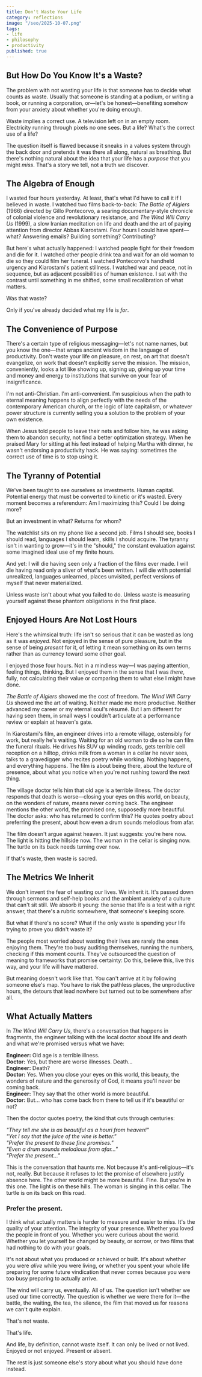 ```yaml
---
title: Don't Waste Your Life
category: reflections
image: "/seo/2025-10-07.png"
tags:
- life
- philosophy
- productivity
published: true
---
```


## But How Do You Know It's a Waste?

The problem with not wasting your life is that someone has to decide what counts as waste. Usually that someone is standing at a podium, or writing a book, or running a corporation, or—let's be honest—benefiting somehow from your anxiety about whether you're doing enough.

Waste implies a correct use. A television left on in an empty room. Electricity running through pixels no one sees. But a life? What's the correct use of a life? 

The question itself is flawed because it sneaks in a values system through the back door and pretends it was there all along, natural as breathing. But there's nothing natural about the idea that your life has a *purpose* that you might *miss*. That's a story we tell, not a truth we discover.

## The Algebra of Enough

I wasted four hours yesterday. At least, that's what I'd have to call it if I believed in waste. I watched two films back-to-back: *The Battle of Algiers* (1966) directed by Gillo Pontecorvo, a searing documentary-style chronicle of colonial violence and revolutionary resistance, and *The Wind Will Carry Us* (1999), a slow Iranian meditation on life and death and the art of paying attention from director Abbas Kiarostami. Four hours I could have spent—what? Answering emails? Building something? Contributing?

But here's what actually happened: I watched people fight for their freedom and die for it. I watched other people drink tea and wait for an old woman to die so they could film her funeral. I watched Pontecorvo's handheld urgency and Kiarostami's patient stillness. I watched war and peace, not in sequence, but as adjacent possibilities of human existence. I sat with the contrast until something in me shifted, some small recalibration of what matters.

Was that waste?

Only if you've already decided what my life is *for*.

## The Convenience of Purpose

There's a certain type of religious messaging—let's not name names, but you know the one—that wraps ancient wisdom in the language of productivity. Don't waste your life on pleasure, on rest, on art that doesn't evangelize, on work that doesn't explicitly serve the mission. The mission, conveniently, looks a lot like showing up, signing up, giving up your time and money and energy to institutions that survive on your fear of insignificance.

I'm not anti-Christian. I'm anti-convenient. I'm suspicious when the path to eternal meaning happens to align perfectly with the needs of the contemporary American church, or the logic of late capitalism, or whatever power structure is currently selling you a solution to the problem of your own existence.

When Jesus told people to leave their nets and follow him, he was asking them to abandon security, not find a better optimization strategy. When he praised Mary for sitting at his feet instead of helping Martha with dinner, he wasn't endorsing a productivity hack. He was saying: sometimes the correct use of time is to stop using it.

## The Tyranny of Potential

We've been taught to see ourselves as investments. Human capital. Potential energy that must be converted to kinetic or it's wasted. Every moment becomes a referendum: Am I maximizing this? Could I be doing more?

But an investment in what? Returns for whom?

The watchlist sits on my phone like a second job. Films I should see, books I should read, languages I should learn, skills I should acquire. The tyranny isn't in wanting to grow—it's in the "should," the constant evaluation against some imagined ideal use of my finite hours.

And yet: I will die having seen only a fraction of the films ever made. I will die having read only a sliver of what's been written. I will die with potential unrealized, languages unlearned, places unvisited, perfect versions of myself that never materialized.

Unless waste isn't about what you failed to do. Unless waste is measuring yourself against these phantom obligations in the first place.

## Enjoyed Hours Are Not Lost Hours

Here's the whimsical truth: life isn't so serious that it can be wasted as long as it was *enjoyed*. Not enjoyed in the sense of pure pleasure, but in the sense of being *present* for it, of letting it mean something on its own terms rather than as currency toward some other goal.

I enjoyed those four hours. Not in a mindless way—I was paying attention, feeling things, thinking. But I enjoyed them in the sense that I was *there*, fully, not calculating their value or comparing them to what else I might have done.

*The Battle of Algiers* showed me the cost of freedom. *The Wind Will Carry Us* showed me the art of waiting. Neither made me more productive. Neither advanced my career or my eternal soul's résumé. But I am different for having seen them, in small ways I couldn't articulate at a performance review or explain at heaven's gate.

In Kiarostami's film, an engineer drives into a remote village, ostensibly for work, but really he's waiting. Waiting for an old woman to die so he can film the funeral rituals. He drives his SUV up winding roads, gets terrible cell reception on a hilltop, drinks milk from a woman in a cellar he never sees, talks to a gravedigger who recites poetry while working. Nothing happens, and everything happens. The film is about being there, about the texture of presence, about what you notice when you're not rushing toward the next thing.

The village doctor tells him that old age is a terrible illness. The doctor responds that death is worse—closing your eyes on this world, on beauty, on the wonders of nature, means never coming back. The engineer mentions the other world, the promised one, supposedly more beautiful. The doctor asks: who has returned to confirm this? He quotes poetry about preferring the present, about how even a drum sounds melodious from afar.

The film doesn't argue against heaven. It just suggests: you're here now. The light is hitting the hillside now. The woman in the cellar is singing now. The turtle on its back needs turning over now.

If that's waste, then waste is sacred.

## The Metrics We Inherit

We don't invent the fear of wasting our lives. We inherit it. It's passed down through sermons and self-help books and the ambient anxiety of a culture that can't sit still. We absorb it young: the sense that life is a test with a right answer, that there's a rubric somewhere, that someone's keeping score.

But what if there's no score? What if the only waste is spending your life trying to prove you didn't waste it?

The people most worried about wasting their lives are rarely the ones enjoying them. They're too busy auditing themselves, running the numbers, checking if this moment counts. They've outsourced the question of meaning to frameworks that promise certainty: Do this, believe this, live this way, and your life will have mattered.

But meaning doesn't work like that. You can't arrive at it by following someone else's map. You have to risk the pathless places, the unproductive hours, the detours that lead nowhere but turned out to be somewhere after all.

## What Actually Matters

In *The Wind Will Carry Us*, there's a conversation that happens in fragments, the engineer talking with the local doctor about life and death and what we're promised versus what we have:

**Engineer:** Old age is a terrible illness.  
**Doctor:** Yes, but there are worse illnesses. Death...  
**Engineer:** Death?  
**Doctor:** Yes. When you close your eyes on this world, this beauty, the wonders of nature and the generosity of God, it means you'll never be coming back.  
**Engineer:** They say that the other world is more beautiful.  
**Doctor:** But... who has come back from there to tell us if it's beautiful or not?

Then the doctor quotes poetry, the kind that cuts through centuries:

*"They tell me she is as beautiful as a houri from heaven!"*  
*"Yet I say that the juice of the vine is better."*  
*"Prefer the present to these fine promises."*  
*"Even a drum sounds melodious from afar..."*  
*"Prefer the present..."*

This is the conversation that haunts me. Not because it's anti-religious—it's not, really. But because it refuses to let the promise of elsewhere justify absence here. The other world might be more beautiful. Fine. But you're in this one. The light is on these hills. The woman is singing in this cellar. The turtle is on its back on this road.

### Prefer the present.

I think what actually matters is harder to measure and easier to miss. It's the quality of your attention. The integrity of your presence. Whether you loved the people in front of you. Whether you were curious about the world. Whether you let yourself be changed by beauty, or sorrow, or two films that had nothing to do with your goals.

It's not about what you produced or achieved or built. It's about whether you were *alive* while you were living, or whether you spent your whole life preparing for some future vindication that never comes because you were too busy preparing to actually arrive.

The wind will carry us, eventually. All of us. The question isn't whether we used our time correctly. The question is whether we were there for it—the battle, the waiting, the tea, the silence, the film that moved us for reasons we can't quite explain.

That's not waste.

That's life.

And life, by definition, cannot waste itself. It can only be lived or not lived. Enjoyed or not enjoyed. Present or absent.

The rest is just someone else's story about what you should have done instead.
